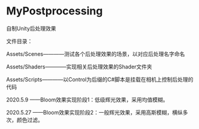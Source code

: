 # MyPostprocessing
 自制Unity后处理效果

 文件目录：

  Assets/Scenes————测试各个后处理效果的场景，以对应后处理名字命名

  Assets/Shaders————实现相关后处理效果的Shader文件夹

  Assets/Scripts————以Control为后缀的C#脚本是挂载在相机上控制后处理的代码

 2020.5.9 ——Bloom效果实现阶段1：低级辉光效果，采用均值模糊。
 
 2020.5.27 ——Bloom效果实现阶段2：一般辉光效果，采用高斯模糊，横纵多次，颜色过滤。
